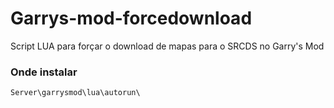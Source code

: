# Garrys-mod-forcedownload
Script LUA para forçar o download de mapas para o SRCDS no Garry's Mod
### Onde instalar
```
Server\garrysmod\lua\autorun\
```
